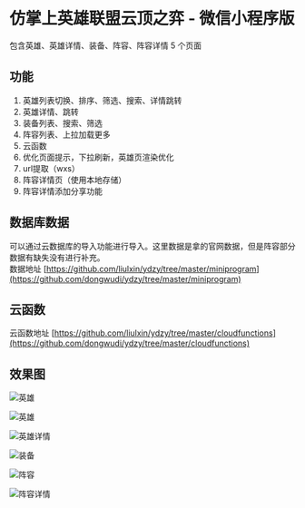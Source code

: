 # 仿掌上英雄联盟云顶之弈 - 微信小程序版

包含英雄、英雄详情、装备、阵容、阵容详情 5 个页面

## 功能
1. 英雄列表切换、排序、筛选、搜索、详情跳转
2. 英雄详情、跳转
3. 装备列表、搜索、筛选
4. 阵容列表、上拉加载更多
5. 云函数
6. 优化页面提示，下拉刷新，英雄页渲染优化
7. url提取（wxs）
8. 阵容详情页（使用本地存储）
9. 阵容详情添加分享功能

## 数据库数据
可以通过云数据库的导入功能进行导入。这里数据是拿的官网数据，但是阵容部分数据有缺失没有进行补充。  
数据地址 [https://github.com/liulxin/ydzy/tree/master/miniprogram](https://github.com/dongwudi/ydzy/tree/master/miniprogram)


## 云函数
云函数地址 [https://github.com/liulxin/ydzy/tree/master/cloudfunctions](https://github.com/dongwudi/ydzy/tree/master/cloudfunctions)

## 效果图
![英雄](https://upload-images.jianshu.io/upload_images/9279065-0eeb805886895b83.png?imageMogr2/auto-orient/strip%7CimageView2/2/w/1240)

![英雄](https://upload-images.jianshu.io/upload_images/9279065-a90257966cefcaf7.png?imageMogr2/auto-orient/strip%7CimageView2/2/w/1240)

![英雄详情](https://upload-images.jianshu.io/upload_images/9279065-aa16ae983e817d0c.png?imageMogr2/auto-orient/strip%7CimageView2/2/w/1240)

![装备](https://upload-images.jianshu.io/upload_images/9279065-1215480fca7d0a37.png?imageMogr2/auto-orient/strip%7CimageView2/2/w/1240)

![阵容](https://upload-images.jianshu.io/upload_images/9279065-892fd79392838e8e.png?imageMogr2/auto-orient/strip%7CimageView2/2/w/1240)

![阵容详情](https://upload-images.jianshu.io/upload_images/9279065-e91bf83787b97ec8.png?imageMogr2/auto-orient/strip%7CimageView2/2/w/1240)
